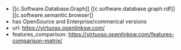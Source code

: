 
- [[c.Software.Database.Graph]] [[c.software.database.graph.rdf]] [[c.software.semantic.browser]]
- has OpenSource and Enterprise/commerical versions
- url: https://virtuoso.openlinksw.com/
- features_comparison: https://virtuoso.openlinksw.com/features-comparison-matrix/